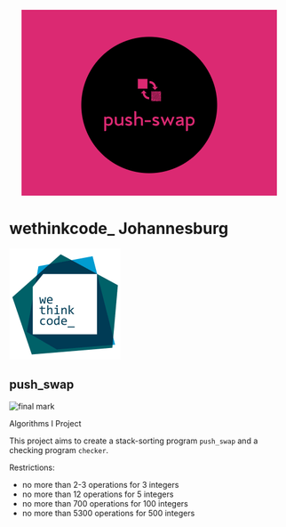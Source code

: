 <p align="center">
  <img src="resources/logo.png"/>
</p>

# wethinkcode_ Johannesburg

![wethinkcode_ logo](resources/wtc.gif)

## push_swap
![final mark](resources/push_swap-finalmark.png.png)

Algorithms I Project

This project aims to create a stack-sorting program `push_swap` and a checking program `checker`.

Restrictions:
<ul>
  <li> no more than 2-3 operations for 3 integers</li>
  <li> no more than 12 operations for 5 integers </li>
  <li> no more than 700 operations for 100 integers</li>
  <li> no more than 5300 operations for 500 integers</li>
</ul>






